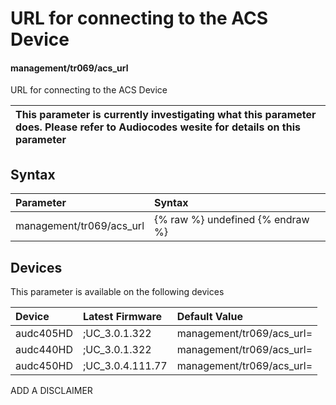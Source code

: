 ﻿---
description: URL for connecting to the ACS Device
search: false
---

# URL for connecting to the ACS Device

#### management/tr069/acs_url

URL for connecting to the ACS Device


| This parameter is currently investigating what this parameter does. Please refer to Audiocodes wesite for details on this parameter | 
| :--- |

## Syntax
| Parameter | Syntax |
| :--- | :--- |
|management/tr069/acs_url | {% raw %} undefined {% endraw %}|

## Devices
This parameter is available on the following devices

| Device | Latest Firmware | Default Value |
|:---|:---|:---|
| audc405HD | ;UC_3.0.1.322 | management/tr069/acs_url= 
| audc440HD | ;UC_3.0.1.322 | management/tr069/acs_url= 
| audc450HD | ;UC_3.0.4.111.77 | management/tr069/acs_url= 

ADD A DISCLAIMER
